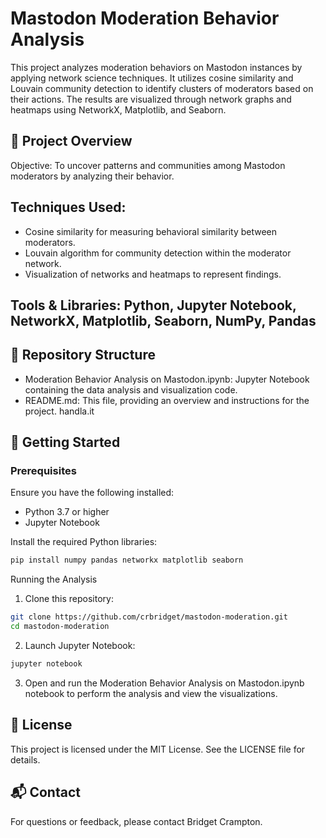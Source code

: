 # Mastodon Moderation Behavior Analysis
This project analyzes moderation behaviors on Mastodon instances by applying network science techniques. It utilizes cosine similarity and Louvain community detection to identify clusters of moderators based on their actions. The results are visualized through network graphs and heatmaps using NetworkX, Matplotlib, and Seaborn.

## 🧠 Project Overview
Objective: To uncover patterns and communities among Mastodon moderators by analyzing their behavior.

## Techniques Used:
- Cosine similarity for measuring behavioral similarity between moderators.
- Louvain algorithm for community detection within the moderator network.
- Visualization of networks and heatmaps to represent findings.

## Tools & Libraries: Python, Jupyter Notebook, NetworkX, Matplotlib, Seaborn, NumPy, Pandas

## 📁 Repository Structure
- Moderation Behavior Analysis on Mastodon.ipynb: Jupyter Notebook containing the data analysis and visualization code.
- README.md: This file, providing an overview and instructions for the project.
handla.it

## 🚀 Getting Started
### Prerequisites
Ensure you have the following installed:
- Python 3.7 or higher
- Jupyter Notebook

Install the required Python libraries:
```bash
pip install numpy pandas networkx matplotlib seaborn
```
Running the Analysis
1. Clone this repository:
```bash
git clone https://github.com/crbridget/mastodon-moderation.git
cd mastodon-moderation
``` 
2. Launch Jupyter Notebook:
```bash
jupyter notebook
```
3. Open and run the Moderation Behavior Analysis on Mastodon.ipynb notebook to perform the analysis and view the visualizations.

## 📝 License
This project is licensed under the MIT License. See the LICENSE file for details.

## 📬 Contact
For questions or feedback, please contact Bridget Crampton.
